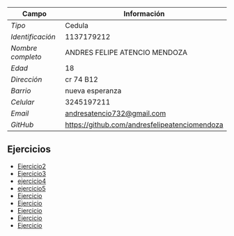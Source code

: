
| Campo | Información |
| --- | --- |
| *Tipo* | Cedula |
| *Identificación* | 1137179212 |
| *Nombre completo* | ANDRES FELIPE ATENCIO MENDOZA |
| *Edad* | 18 |
| *Dirección* | cr 74 B12 |
| *Barrio* | nueva esperanza |
| *Celular* | 3245197211 |
| *Email* | andresatencio732@gmail.com|
| *GitHub* | https://github.com/andresfelipeatenciomendoza |

## Ejercicios
- [Ejercicio2](ejercicio2.md)
- [Ejercicio3](ejercicio3.md)
- [ejercicio4](ejercicio4.md)
- [ejercicio5](ejercicio5.md)
- [Ejercicio](ejercicioanimales.md)
- [Ejercicio](ejerciciobotones.md)
- [Ejercicio](ejercicioempresa.md)
- [Ejercicio](ejercicioperson.md)
- [Ejercicio](ejercicio.md)
